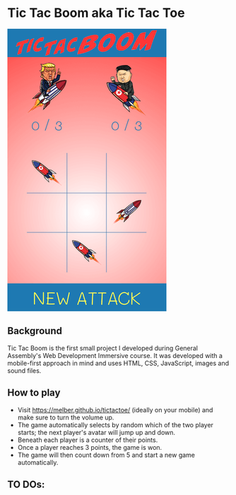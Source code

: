# Tic Tac Boom aka Tic Tac Toe
![screenshot Tic Tac Boom](tictacboom-screenshot.png)

## Background
Tic Tac Boom is the first small project I developed during General Assembly's Web Development Immersive course.
It was developed with a mobile-first approach in mind and uses HTML, CSS, JavaScript, images and sound files.

## How to play
- Visit https://melber.github.io/tictactoe/ (ideally on your mobile) and make sure to turn the volume up.
- The game automatically selects by random which of the two player starts; the next player's avatar will jump up and down.
- Beneath each player is a counter of their points.
- Once a player reaches 3 points, the game is won.
- The game will then count down from 5 and start a new game automatically.

## TO DOs: